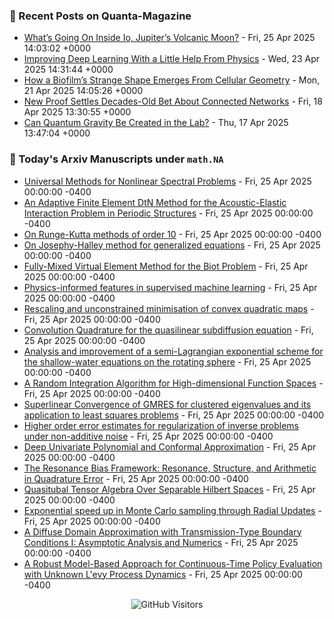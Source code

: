 ### 📝 Recent Posts on Quanta-Magazine
<!-- quanta starts -->
* <a href="https://www.quantamagazine.org/whats-going-on-inside-io-jupiters-volcanic-moon-20250425/">What’s Going On Inside Io, Jupiter’s Volcanic Moon?</a> - Fri, 25 Apr 2025 14:03:02 +0000
* <a href="https://www.quantamagazine.org/improving-deep-learning-with-a-little-help-from-physics-20250423/">Improving Deep Learning With a Little Help From Physics</a> - Wed, 23 Apr 2025 14:31:44 +0000
* <a href="https://www.quantamagazine.org/how-a-biofilms-strange-shape-emerges-from-cellular-geometry-20250421/">How a Biofilm’s Strange Shape Emerges From Cellular Geometry</a> - Mon, 21 Apr 2025 14:05:26 +0000
* <a href="https://www.quantamagazine.org/new-proof-settles-decades-old-bet-about-connected-networks-20250418/">New Proof Settles Decades-Old Bet About Connected Networks</a> - Fri, 18 Apr 2025 13:30:55 +0000
* <a href="https://www.quantamagazine.org/can-quantum-gravity-be-created-in-the-lab-20250417/">Can Quantum Gravity Be Created in the Lab?</a> - Thu, 17 Apr 2025 13:47:04 +0000
<!-- quanta ends -->


### 📝 Today's Arxiv Manuscripts under ``math.NA``
<!-- arxiv-math-na starts -->
* <a href="https://arxiv.org/abs/2504.17012">Universal Methods for Nonlinear Spectral Problems</a> - Fri, 25 Apr 2025 00:00:00 -0400
* <a href="https://arxiv.org/abs/2504.17233">An Adaptive Finite Element DtN Method for the Acoustic-Elastic Interaction Problem in Periodic Structures</a> - Fri, 25 Apr 2025 00:00:00 -0400
* <a href="https://arxiv.org/abs/2504.17329">On Runge-Kutta methods of order 10</a> - Fri, 25 Apr 2025 00:00:00 -0400
* <a href="https://arxiv.org/abs/2504.17649">On Josephy-Halley method for generalized equations</a> - Fri, 25 Apr 2025 00:00:00 -0400
* <a href="https://arxiv.org/abs/2504.17729">Fully-Mixed Virtual Element Method for the Biot Problem</a> - Fri, 25 Apr 2025 00:00:00 -0400
* <a href="https://arxiv.org/abs/2504.17112">Physics-informed features in supervised machine learning</a> - Fri, 25 Apr 2025 00:00:00 -0400
* <a href="https://arxiv.org/abs/2504.17596">Rescaling and unconstrained minimisation of convex quadratic maps</a> - Fri, 25 Apr 2025 00:00:00 -0400
* <a href="https://arxiv.org/abs/2311.00081">Convolution Quadrature for the quasilinear subdiffusion equation</a> - Fri, 25 Apr 2025 00:00:00 -0400
* <a href="https://arxiv.org/abs/2405.02237">Analysis and improvement of a semi-Lagrangian exponential scheme for the shallow-water equations on the rotating sphere</a> - Fri, 25 Apr 2025 00:00:00 -0400
* <a href="https://arxiv.org/abs/2406.16627">A Random Integration Algorithm for High-dimensional Function Spaces</a> - Fri, 25 Apr 2025 00:00:00 -0400
* <a href="https://arxiv.org/abs/2408.00693">Superlinear Convergence of GMRES for clustered eigenvalues and its application to least squares problems</a> - Fri, 25 Apr 2025 00:00:00 -0400
* <a href="https://arxiv.org/abs/2411.19736">Higher order error estimates for regularization of inverse problems under non-additive noise</a> - Fri, 25 Apr 2025 00:00:00 -0400
* <a href="https://arxiv.org/abs/2503.00698">Deep Univariate Polynomial and Conformal Approximation</a> - Fri, 25 Apr 2025 00:00:00 -0400
* <a href="https://arxiv.org/abs/2503.12117">The Resonance Bias Framework: Resonance, Structure, and Arithmetic in Quadrature Error</a> - Fri, 25 Apr 2025 00:00:00 -0400
* <a href="https://arxiv.org/abs/2504.16231">Quasitubal Tensor Algebra Over Separable Hilbert Spaces</a> - Fri, 25 Apr 2025 00:00:00 -0400
* <a href="https://arxiv.org/abs/2411.18218">Exponential speed up in Monte Carlo sampling through Radial Updates</a> - Fri, 25 Apr 2025 00:00:00 -0400
* <a href="https://arxiv.org/abs/2412.07007">A Diffuse Domain Approximation with Transmission-Type Boundary Conditions I: Asymptotic Analysis and Numerics</a> - Fri, 25 Apr 2025 00:00:00 -0400
* <a href="https://arxiv.org/abs/2504.01482">A Robust Model-Based Approach for Continuous-Time Policy Evaluation with Unknown L'evy Process Dynamics</a> - Fri, 25 Apr 2025 00:00:00 -0400
<!-- arxiv-math-na ends -->

<div align="center">
  
![GitHub Visitors](https://api.visitorbadge.io/api/visitors?path=https%3A%2F%2Fgithub.com%2Flowrank&label=profile%20views&labelColor=%231e1e2e&countColor=%23cba6f7)



</div>
